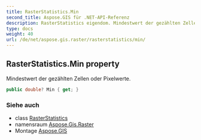 ```yaml
---
title: RasterStatistics.Min
second_title: Aspose.GIS für .NET-API-Referenz
description: RasterStatistics eigendom. Mindestwert der gezählten Zellen oder Pixelwerte.
type: docs
weight: 40
url: /de/net/aspose.gis.raster/rasterstatistics/min/
---
```

## RasterStatistics.Min property

Mindestwert der gezählten Zellen oder Pixelwerte.

```csharp
public double? Min { get; }
```

### Siehe auch

* class [RasterStatistics](../)
* namensraum [Aspose.Gis.Raster](../../rasterstatistics/)
* Montage [Aspose.GIS](../../../)


